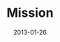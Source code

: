 ---
layout: message
category: message
series: "Saints & Scoundrels"
title: "Mission"
date: 2013-01-26
program-description: "Program week 4 Saints & Scoundrels"
program: "http://www.crossroads.net/players/media/hq/01_26-27_13Program_LO.pdf"
program-title: "Mission"
video-description: "Brian Tome talks about the Church as an adventure."
video-title: "Mission"
video: "https://s3.amazonaws.com/crossroadsvideomessages/saintsandscoundrels-04.mp4"
video-poster: "https://www.crossroads.net/uploadedfiles/saintsandscoundrels-04-still.jpg"
audio-description: "Brian Tome talks about the Church as an adventure."
audio: "http://www.crossroads.net/players/media/hq/saintsandscoundrels-04.mp3"
audio-title: "Mission"
audio-duration: "42&#58;23"
---
